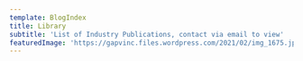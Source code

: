 ```yaml
---
template: BlogIndex
title: Library
subtitle: 'List of Industry Publications, contact via email to view'
featuredImage: 'https://gapvinc.files.wordpress.com/2021/02/img_1675.jpg'
---
```


